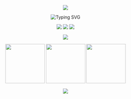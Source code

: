 <p align="center">
  <!-- Banner -->
  <img src="https://capsule-render.vercel.app/api?type=waving&height=200&color=0:E76F51,50:A68A79,100:00B4A0&text=Zǐjié+Cài&fontColor=F5F0E6&fontAlign=50&fontAlignY=32&fontSize=44&animation=twinkling&desc=AI+Engineer+•+Researcher+•+Creator&descAlign=50&descAlignY=53&descSize=21&descColor=F5F0E6" />
</p>

<p align="center">
  <!-- Typing Animation -->
  <img src="https://readme-typing-svg.demolab.com?font=Fira+Code&weight=500&size=22&duration=3000&pause=1000&color=00B4A0&center=true&vCenter=true&width=500&lines=Building+AI+things+that+matter;Always+learning+%26+creating;Turning+ideas+into+reality" alt="Typing SVG" />
</p>

<p align="center">
  <!-- Links / Badges -->
  <a href="http://zijiecai.com"><img src="https://img.shields.io/badge/Portfolio-00B4A0?style=for-the-badge&logo=vercel&logoColor=white" /></a>
  <a href="https://www.linkedin.com/in/zai28"><img src="https://img.shields.io/badge/LinkedIn-E76F51?style=for-the-badge&logo=linkedin&logoColor=white" /></a>
  <a href="https://github.com/zijie-cai"><img src="https://img.shields.io/badge/GitHub-A68A79?style=for-the-badge&logo=github&logoColor=white" /></a>
</p>


<p align="center">
  <img src="https://skillicons.dev/icons?i=python,pytorch,react,nodejs,aws,mongodb,postgresql,docker,firebase&theme=dark" />
</p>


<p align="center">
  <!-- Stats row -->
  <img height="125" src="https://github-readme-stats-jade-two-14.vercel.app/api?username=zijie-cai&show_icons=true&count_private=true&hide_border=true&border_radius=12&bg_color=1B1A17&title_color=00B4A0&icon_color=E76F51&text_color=F5F0E6" />
  <img height="125" src="https://github-readme-stats-jade-two-14.vercel.app/api/top-langs/?username=zijie-cai&layout=compact&hide_border=true&border_radius=12&bg_color=1B1A17&title_color=A68A79&text_color=F5F0E6" />
  <img height="125" src="https://github-readme-streak-stats-dusky-six.vercel.app?user=zijie-cai&hide_border=true&border_radius=12&background=1B1A17&ring=00B4A0&fire=E76F51&currStreakLabel=00B4A0&currStreakNum=F5F0E6&sideNums=F5F0E6&sideLabels=A68A79&dates=F5F0E6" />
</p>

<p align="center">
  <!-- Footer Wave -->
  <img src="https://capsule-render.vercel.app/api?type=waving&height=100&section=footer&color=0:00B4A0,50:A68A79,100:E76F51" />
</p>
